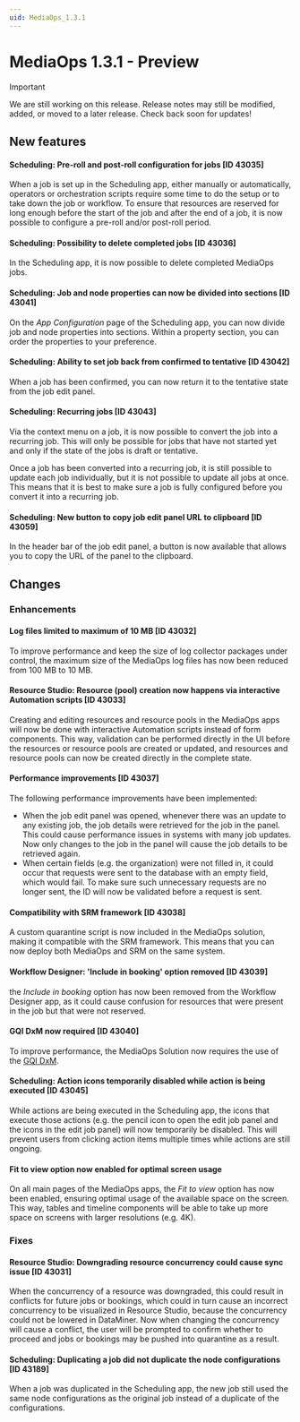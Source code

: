 ```yaml
---
uid: MediaOps_1.3.1
---
```


# MediaOps 1.3.1 - Preview

> [!IMPORTANT]
> We are still working on this release. Release notes may still be modified, added, or moved to a later release. Check back soon for updates!

## New features

#### Scheduling: Pre-roll and post-roll configuration for jobs [ID 43035]

When a job is set up in the Scheduling app, either manually or automatically, operators or orchestration scripts require some time to do the setup or to take down the job or workflow. To ensure that resources are reserved for long enough before the start of the job and after the end of a job, it is now possible to configure a pre-roll and/or post-roll period.

#### Scheduling: Possibility to delete completed jobs [ID 43036]

In the Scheduling app, it is now possible to delete completed MediaOps jobs.

#### Scheduling: Job and node properties can now be divided into sections [ID 43041]

On the *App Configuration* page of the Scheduling app, you can now divide job and node properties into sections. Within a property section, you can order the properties to your preference.

#### Scheduling: Ability to set job back from confirmed to tentative [ID 43042]

When a job has been confirmed, you can now return it to the tentative state from the job edit panel.

#### Scheduling: Recurring jobs [ID 43043]

Via the context menu on a job, it is now possible to convert the job into a recurring job. This will only be possible for jobs that have not started yet and only if the state of the jobs is draft or tentative.

Once a job has been converted into a recurring job, it is still possible to update each job individually, but it is not possible to update all jobs at once. This means that it is best to make sure a job is fully configured before you convert it into a recurring job.

#### Scheduling: New button to copy job edit panel URL to clipboard [ID 43059]

In the header bar of the job edit panel, a button is now available that allows you to copy the URL of the panel to the clipboard.

## Changes

### Enhancements

#### Log files limited to maximum of 10 MB [ID 43032]

To improve performance and keep the size of log collector packages under control, the maximum size of the MediaOps log files has now been reduced from 100 MB to 10 MB.

#### Resource Studio: Resource (pool) creation now happens via interactive Automation scripts [ID 43033]

Creating and editing resources and resource pools in the MediaOps apps will now be done with interactive Automation scripts instead of form components. This way, validation can be performed directly in the UI before the resources or resource pools are created or updated, and resources and resource pools can now be created directly in the complete state.

#### Performance improvements [ID 43037]

The following performance improvements have been implemented:

- When the job edit panel was opened, whenever there was an update to any existing job, the job details were retrieved for the job in the panel. This could cause performance issues in systems with many job updates. Now only changes to the job in the panel will cause the job details to be retrieved again.
- When certain fields (e.g. the organization) were not filled in, it could occur that requests were sent to the database with an empty field, which would fail. To make sure such unnecessary requests are no longer sent, the ID will now be validated before a request is sent.

#### Compatibility with SRM framework [ID 43038]

A custom quarantine script is now included in the MediaOps solution, making it compatible with the SRM framework. This means that you can now deploy both MediaOps and SRM on the same system.

#### Workflow Designer: 'Include in booking' option removed [ID 43039]

the *Include in booking* option has now been removed from the Workflow Designer app, as it could cause confusion for resources that were present in the job but that were not reserved.

#### GQI DxM now required [ID 43040]

To improve performance, the MediaOps Solution now requires the use of the [GQI DxM](xref:GQI_DxM).

#### Scheduling: Action icons temporarily disabled while action is being executed [ID 43045]

While actions are being executed in the Scheduling app, the icons that execute those actions (e.g. the pencil icon to open the edit job panel and the icons in the edit job panel) will now temporarily be disabled. This will prevent users from clicking action items multiple times while actions are still ongoing.

#### Fit to view option now enabled for optimal screen usage

On all main pages of the MediaOps apps, the *Fit to view* option has now been enabled, ensuring optimal usage of the available space on the screen. This way, tables and timeline components will be able to take up more space on screens with larger resolutions (e.g. 4K).

### Fixes

#### Resource Studio: Downgrading resource concurrency could cause sync issue [ID 43031]

When the concurrency of a resource was downgraded, this could result in conflicts for future jobs or bookings, which could in turn cause an incorrect concurrency to be visualized in Resource Studio, because the concurrency could not be lowered in DataMiner. Now when changing the concurrency will cause a conflict, the user will be prompted to confirm whether to proceed and jobs or bookings may be pushed into quarantine as a result.

#### Scheduling: Duplicating a job did not duplicate the node configurations [ID 43189]

When a job was duplicated in the Scheduling app, the new job still used the same node configurations as the original job instead of a duplicate of the configurations.
